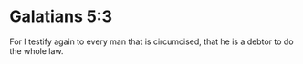 # Galatians 5:3

For I testify again to every man that is circumcised, that he is a debtor to do the whole law.